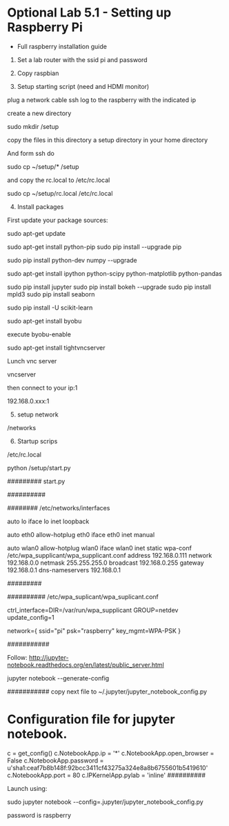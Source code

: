 # Optional Lab  5.1 - Setting up Raspberry Pi


* Full raspberry installation guide

1. Set a lab router with the ssid pi and password

2. Copy raspbian

3. Setup starting script (need and HDMI monitor)

plug a network cable
ssh log to the raspberry with the indicated ip

create a new directory

sudo mkdir /setup

copy the files in this directory a setup directory in your home directory 

And form ssh do 

sudo cp ~/setup/* /setup 

and copy the rc.local to /etc/rc.local

sudo cp ~/setup/rc.local /etc/rc.local


4. Install packages

First update your package sources:


sudo apt-get update 

sudo apt-get install python-pip
sudo pip install --upgrade pip


sudo pip install python-dev numpy --upgrade

sudo apt-get install ipython python-scipy python-matplotlib python-pandas 

sudo pip install jupyter
sudo pip install bokeh --upgrade
sudo pip install mpld3
sudo pip install seaborn

sudo pip install -U scikit-learn

sudo apt-get install byobu 

execute byobu-enable


sudo apt-get install tightvncserver 

Lunch vnc server

vncserver

then connect to your ip:1

192.168.0.xxx:1


 
5. setup network

/networks


6. Startup scrips

/etc/rc.local

python /setup/start.py

######### start.py





##########




######## /etc/networks/interfaces

auto lo
iface lo inet loopback

auto eth0
allow-hotplug eth0
iface eth0 inet manual

auto wlan0
allow-hotplug wlan0
iface wlan0 inet static
wpa-conf /etc/wpa_supplicant/wpa_supplicant.conf
address 192.168.0.111
network 192.168.0.0
netmask 255.255.255.0
broadcast 192.168.0.255
gateway 192.168.0.1
dns-nameservers 192.168.0.1



#########

########## /etc/wpa_suplicant/wpa_suplicant.conf

ctrl_interface=DIR=/var/run/wpa_supplicant GROUP=netdev
update_config=1

network={
        ssid="pi"
        psk="raspberry"
        key_mgmt=WPA-PSK
}

###########


Follow: http://jupyter-notebook.readthedocs.org/en/latest/public_server.html

jupyter notebook --generate-config



###########  copy next file to ~/.jupyter/jupyter_notebook_config.py

# Configuration file for jupyter notebook.
c = get_config()
c.NotebookApp.ip = '*'
c.NotebookApp.open_browser = False
c.NotebookApp.password = u'sha1:ceaf7b8b148f:92bcc3411cf43275a324e8a8b6755601b5419610'
c.NotebookApp.port = 80
c.IPKernelApp.pylab = 'inline'
##########

Launch using: 

sudo jupyter notebook --config=.jupyter/jupyter_notebook_config.py

password is raspberry


